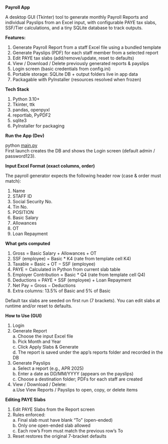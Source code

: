 <p class="has-line-data" data-line-start="0" data-line-end="1"><strong>Payroll App</strong></p>
<p class="has-line-data" data-line-start="2" data-line-end="3">A desktop GUI (Tkinter) tool to generate monthly Payroll Reports and individual Payslips from an Excel input, with configurable PAYE tax slabs, SSF/Tier calculations, and a tiny SQLite database to track outputs.</p>
<p class="has-line-data" data-line-start="4" data-line-end="5"><strong>Features:</strong></p>
<ol>
<li class="has-line-data" data-line-start="6" data-line-end="7">Generate Payroll Report from a staff Excel file using a bundled template</li>
<li class="has-line-data" data-line-start="7" data-line-end="8">Generate Payslips (PDF) for each staff member from a selected report</li>
<li class="has-line-data" data-line-start="8" data-line-end="9">Edit PAYE tax slabs (add/remove/update, reset to defaults)</li>
<li class="has-line-data" data-line-start="9" data-line-end="10">View / Download / Delete previously generated reports &amp; payslips</li>
<li class="has-line-data" data-line-start="10" data-line-end="11">Login screen (basic credentials from config.ini)</li>
<li class="has-line-data" data-line-start="11" data-line-end="12">Portable storage: SQLite DB + output folders live in app data</li>
<li class="has-line-data" data-line-start="12" data-line-end="14">Packagable with PyInstaller (resources resolved when frozen)</li>
</ol>
<p class="has-line-data" data-line-start="14" data-line-end="15"><strong>Tech Stack</strong></p>
<ol>
<li class="has-line-data" data-line-start="16" data-line-end="17">Python 3.10+</li>
<li class="has-line-data" data-line-start="17" data-line-end="18">Tkinter, ttk</li>
<li class="has-line-data" data-line-start="18" data-line-end="19">pandas, openpyxl</li>
<li class="has-line-data" data-line-start="19" data-line-end="20">reportlab, PyPDF2</li>
<li class="has-line-data" data-line-start="20" data-line-end="21">sqlite3</li>
<li class="has-line-data" data-line-start="21" data-line-end="23">PyInstaller for packaging</li>
</ol>
<p class="has-line-data" data-line-start="23" data-line-end="24"><strong>Run the App (Dev)</strong></p>
<p class="has-line-data" data-line-start="25" data-line-end="27">python <a href="http://main.py">main.py</a><br>
First launch creates the DB and shows the Login screen (default admin / password123).</p>
<p class="has-line-data" data-line-start="28" data-line-end="29"><strong>Input Excel Format (exact columns, order)</strong></p>
<p class="has-line-data" data-line-start="30" data-line-end="31">The payroll generator expects the following header row (case &amp; order must match):</p>
<ol>
<li class="has-line-data" data-line-start="32" data-line-end="33">Name</li>
<li class="has-line-data" data-line-start="33" data-line-end="34">STAFF ID</li>
<li class="has-line-data" data-line-start="34" data-line-end="35">Social Security No.</li>
<li class="has-line-data" data-line-start="35" data-line-end="36">Tin No.</li>
<li class="has-line-data" data-line-start="36" data-line-end="37">POSITION</li>
<li class="has-line-data" data-line-start="37" data-line-end="38">Basic Salary</li>
<li class="has-line-data" data-line-start="38" data-line-end="39">Allowances</li>
<li class="has-line-data" data-line-start="39" data-line-end="40">OT</li>
<li class="has-line-data" data-line-start="40" data-line-end="42">Loan Repayment</li>
</ol>
<p class="has-line-data" data-line-start="42" data-line-end="43"><strong>What gets computed</strong></p>
<ol>
<li class="has-line-data" data-line-start="44" data-line-end="45">Gross = Basic Salary + Allowances + OT</li>
<li class="has-line-data" data-line-start="45" data-line-end="46">SSF (employee) = Basic * K4 (rate from template cell K4)</li>
<li class="has-line-data" data-line-start="46" data-line-end="47">Taxable = Basic + OT − SSF (employee)</li>
<li class="has-line-data" data-line-start="47" data-line-end="48">PAYE = Calculated in Python from current slab table</li>
<li class="has-line-data" data-line-start="48" data-line-end="49">Employer Contribution = Basic * Q4 (rate from template cell Q4)</li>
<li class="has-line-data" data-line-start="49" data-line-end="50">Deductions = PAYE + SSF (employee) + Loan Repayment</li>
<li class="has-line-data" data-line-start="50" data-line-end="51">Net Pay = Gross − Deductions</li>
<li class="has-line-data" data-line-start="51" data-line-end="53">Extra columns: 13.5% of Basic and 5% of Basic</li>
</ol>
<p class="has-line-data" data-line-start="53" data-line-end="54">Default tax slabs are seeded on first run (7 brackets). You can edit slabs at runtime and/or reset to defaults.</p>
<p class="has-line-data" data-line-start="55" data-line-end="56"><strong>How to Use (GUI)</strong></p>
<ol>
<li class="has-line-data" data-line-start="57" data-line-end="58">Login</li>
<li class="has-line-data" data-line-start="58" data-line-end="63">Generate Report<br>
a. Choose the input Excel file<br>
b. Pick Month and Year<br>
c. Click Apply Slabs &amp; Generate<br>
d. The report is saved under the app’s reports folder and recorded in the DB</li>
<li class="has-line-data" data-line-start="63" data-line-end="67">Generate Payslips<br>
a. Select a report (e.g., APR 2025)<br>
b. Enter a date as DD/MM/YYYY (appears on the payslips)<br>
c. Choose a destination folder; PDFs for each staff are created</li>
<li class="has-line-data" data-line-start="67" data-line-end="69">View / Download / Delete:<br>
a.Use View Reports / Payslips to open, copy, or delete items</li>
</ol>
<p class="has-line-data" data-line-start="71" data-line-end="72"><strong>Editing PAYE Slabs</strong></p>
<ol>
<li class="has-line-data" data-line-start="73" data-line-end="74">Edit PAYE Slabs from the Report screen</li>
<li class="has-line-data" data-line-start="74" data-line-end="78">Rules enforced:<br>
a. Final slab must have blank “To” (open-ended)<br>
b. Only one open-ended slab allowed<br>
c. Each row’s From must match the previous row’s To</li>
<li class="has-line-data" data-line-start="78" data-line-end="79">Reset restores the original 7-bracket defaults</li>
</ol>
